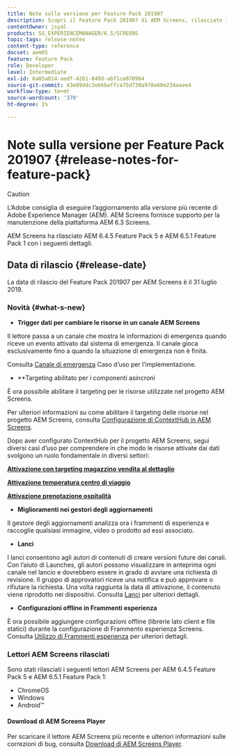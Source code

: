 ```yaml
---
title: Note sulla versione per Feature Pack 201907
description: Scopri il Feature Pack 201907 di AEM Screens, rilasciato il 31 luglio 2019.
contentOwner: jsyal
products: SG_EXPERIENCEMANAGER/6.5/SCREENS
topic-tags: release-notes
content-type: reference
docset: aem65
feature: Feature Pack
role: Developer
level: Intermediate
exl-id: 6a05a014-aedf-4261-849d-abf1ce070964
source-git-commit: 43e89ddc3eb6baffca75d730a978e60e234aaee4
workflow-type: tm+mt
source-wordcount: '370'
ht-degree: 1%

---
```


# Note sulla versione per Feature Pack 201907 {#release-notes-for-feature-pack}

>[!CAUTION]
>
>L’Adobe consiglia di eseguire l’aggiornamento alla versione più recente di Adobe Experience Manager (AEM). AEM Screens fornisce supporto per la manutenzione della piattaforma AEM 6.3 Screens.

AEM Screens ha rilasciato AEM 6.4.5 Feature Pack 5 e AEM 6.5.1 Feature Pack 1 con i seguenti dettagli.

## Data di rilascio {#release-date}

La data di rilascio del Feature Pack 201907 per AEM Screens è il 31 luglio 2019.

### Novità {#what-s-new}

* **Trigger dati per cambiare le risorse in un canale AEM Screens**

Il lettore passa a un canale che mostra le informazioni di emergenza quando riceve un evento attivato dal sistema di emergenza. Il canale gioca esclusivamente fino a quando la situazione di emergenza non è finita.

Consulta [Canale di emergenza](emergency-channel.md) Caso d’uso per l’implementazione.

* **Targeting abilitato per i componenti asincroni

È ora possibile abilitare il targeting per le risorse utilizzate nel progetto AEM Screens.

Per ulteriori informazioni su come abilitare il targeting delle risorse nel progetto AEM Screens, consulta [Configurazione di ContextHub in AEM Screens](configuring-context-hub.md).

Dopo aver configurato ContextHub per il progetto AEM Screens, segui diversi casi d’uso per comprendere in che modo le risorse attivate dai dati svolgono un ruolo fondamentale in diversi settori:

**[Attivazione con targeting magazzino vendita al dettaglio](retail-inventory-activation.md)**

**[Attivazione temperatura centro di viaggio](local-temperature-activation.md)**

**[Attivazione prenotazione ospitalità](hospitality-reservation-activation.md)**

* **Miglioramenti nei gestori degli aggiornamenti**

Il gestore degli aggiornamenti analizza ora i frammenti di esperienza e raccoglie qualsiasi immagine, video o prodotto ad essi associato.

* **Lanci**

I lanci consentono agli autori di contenuti di creare versioni future dei canali. Con l’aiuto di Launches, gli autori possono visualizzare in anteprima ogni canale nel lancio e dovrebbero essere in grado di avviare una richiesta di revisione. Il gruppo di approvatori riceve una notifica e può approvare o rifiutare la richiesta. Una volta raggiunta la data di attivazione, il contenuto viene riprodotto nei dispositivi.
Consulta [Lanci](launches.md) per ulteriori dettagli.

* **Configurazioni offline in Frammenti esperienza**

È ora possibile aggiungere configurazioni offline (librerie lato client e file statici) durante la configurazione di Frammento esperienza Screens. Consulta [Utilizzo di Frammenti esperienza](experience-fragments-in-screens.md) per ulteriori dettagli.

### Lettori AEM Screens rilasciati

Sono stati rilasciati i seguenti lettori AEM Screens per AEM 6.4.5 Feature Pack 5 e AEM 6.5.1 Feature Pack 1:

* ChromeOS
* Windows
* Android™

#### Download di AEM Screens Player

Per scaricare il lettore AEM Screens più recente e ulteriori informazioni sulle correzioni di bug, consulta [Download di AEM Screens Player](https://download.macromedia.com/screens/).
